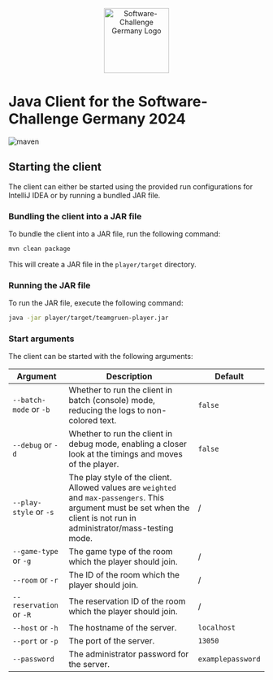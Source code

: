 <a href="https://www.software-challenge.de/">
   <p align="center">
      <img width="128" src="https://software-challenge.de/site/themes/freebird/img/logo.png" alt="Software-Challenge Germany Logo">
   </p>
</a>

# Java Client for the Software-Challenge Germany 2024

![maven](https://github.com/jgeramb/software-challenge-client/actions/workflows/release.yml/badge.svg)

## Starting the client

The client can either be started using the provided run configurations for IntelliJ IDEA or by running a bundled JAR file.

### Bundling the client into a JAR file

To bundle the client into a JAR file, run the following command:

```bash
mvn clean package
```

This will create a JAR file in the `player/target` directory.

### Running the JAR file

To run the JAR file, execute the following command:

```bash
java -jar player/target/teamgruen-player.jar
```

### Start arguments

The client can be started with the following arguments:

<table>
    <thead>
        <tr>
            <th>Argument</th>
            <th>Description</th>
            <th>Default</th>
        </tr>
    </thead>
    <tbody>
        <tr>
            <td><code>--batch-mode</code> or <code>-b</code></td>
            <td>Whether to run the client in batch (console) mode, reducing the logs to non-colored text.</td>
            <td><code>false</code></td>
        </tr>
        <tr>
            <td><code>--debug</code> or <code>-d</code></td>
            <td>Whether to run the client in debug mode, enabling a closer look at the timings and moves of the player.</td>
            <td><code>false</code></td>
        </tr>
        <tr>
            <td><code>--play-style</code> or <code>-s</code></td>
            <td>The play style of the client. Allowed values are <code>weighted</code> and <code>max-passengers</code>. This argument must be set when the client is not run in administrator/mass-testing mode.</td>
            <td>/</td>
        </tr>
        <tr>
            <td><code>--game-type</code> or <code>-g</code></td>
            <td>The game type of the room which the player should join.</td>
            <td>/</td>
        </tr>
        <tr>
            <td><code>--room</code> or <code>-r</code></td>
            <td>The ID of the room which the player should join.</td>
            <td>/</td>
        </tr>
        <tr>
            <td><code>--reservation</code> or <code>-R</code></td>
            <td>The reservation ID of the room which the player should join.</td>
            <td>/</td>
        </tr>
        <tr>
            <td><code>--host</code> or <code>-h</code></td>
            <td>The hostname of the server.</td>
            <td><code>localhost</code></td>
        </tr>
        <tr>
            <td><code>--port</code> or <code>-p</code></td>
            <td>The port of the server.</td>
            <td><code>13050</code></td>
        </tr>
        <tr>
            <td><code>--password</code></td>
            <td>The administrator password for the server.</td>
            <td><code>examplepassword</code></td>
        </tr>
    </tbody>
</table>
